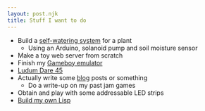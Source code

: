 ```yaml
---
layout: post.njk
title: Stuff I want to do
---
```


* Build a [self-watering system](https://www.instructables.com/id/Arduino-Automatic-Watering-System-For-Plants/) for a plant
	* Using an Arduino, solanoid pump and soil moisture sensor
* Make a toy web server from scratch
* Finish my [Gameboy emulator](https://github.com/josh-perry/gbboi-emu)
* [Ludum Dare 45](https://ldjam.com)
* Actually write some [blog](/blog) posts or something
	* Do a write-up on my past jam games
* Obtain and play with some addressable LED strips
* [Build my own Lisp](http://www.buildyourownlisp.com/)

